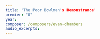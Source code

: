 ```yaml
---
title: 'The Poor Bowlman's Remonstrance'
premier: "0"
year: 
composer: /composers/evan-chambers
audio_excerpts: 
---
```

